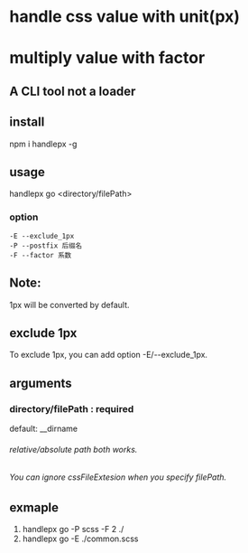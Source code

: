 # handle css value with unit(px) 
# multiply value with factor 

## A CLI tool not a loader

## install
npm i handlepx -g

## usage          
handlepx go <directory/filePath>

### option
    -E --exclude_1px 
    -P --postfix 后缀名
    -F --factor 系数

## Note:
1px will be converted by default.
## exclude 1px
To exclude 1px, you can add option -E/--exclude_1px.

## arguments
### directory/filePath : required
default: __dirname
###### relative/absolute path both works.
###### You can ignore cssFileExtesion when you specify filePath.

## exmaple
1. handlepx go -P scss -F 2 ./ 
2. handlepx go -E ./common.scss 


 